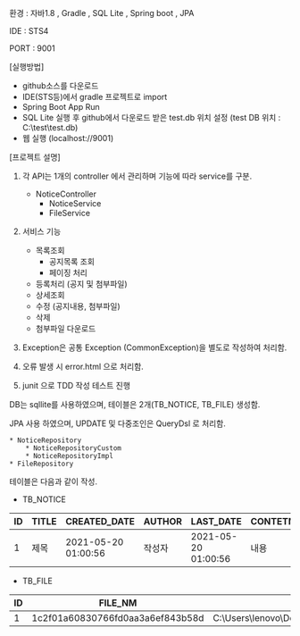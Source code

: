 환경 : 자바1.8 , Gradle , SQL Lite , Spring boot , JPA 

IDE : STS4

PORT : 9001


[실행방법] 
- github소스를 다운로드
- IDE(STS등)에서 gradle 프로젝트로 import
- Spring Boot App Run 
- SQL Lite 실행 후 github에서 다운로드 받은 test.db 위치 설정 (test DB 위치 : C:\\test\\test.db)
- 웹 실행 (localhost://9001) 



[프로젝트 설명]
1. 각 API는 1개의 controller 에서 관리하며 기능에 따라 service를 구분.
	* NoticeController
		* NoticeService
		* FileService
2. 서비스 기능
	* 목록조회
		* 공지목록 조회
		* 페이징 처리
	* 등록처리 (공지 및 첨부파일)
	* 상세조회
	* 수정 (공지내용, 첨부파일)
	* 삭제	
	* 첨부파일 다운로드
	
3. Exception은 공통 Exception (CommonException)을 별도로 작성하여 처리함.
4. 오류 발생 시 error.html 으로 처리함.
5. junit 으로 TDD 작성 테스트 진행

DB는 sqllite를 사용하였으며, 테이블은 2개(TB_NOTICE, TB_FILE) 생성함.

JPA 사용 하였으며, UPDATE 및 다중조인은 QueryDsl 로 처리함.

	* NoticeRepository
		* NoticeRepositoryCustom
		* NoticeRepositoryImpl
	* FileRepository

테이블은 다음과 같이 작성.

* TB_NOTICE

ID|TITLE|CREATED_DATE|AUTHOR|LAST_DATE|CONTETNS|FILE_ID
---|---|---|---|---|---|---|
1|제목|2021-05-20 01:00:56|작성자|2021-05-20 01:00:56|내용|1|

* TB_FILE

ID|FILE_NM|FILE_PATH|ORG_FILE_NM
---|---|---|---|
1|1c2f01a60830766fd0aa3a6ef843b58d|C:\Users\lenovo\Documents\notice\files\1c2f01a60830766fd0aa3a6ef843b58d|TEST.PNG|
